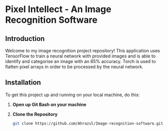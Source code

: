 # Pixel Intellect - An Image Recognition Software

## Introduction

Welcome to my image recognition project repository! This application uses TensorFlow to train a neural network with provided images and is able to identify and categorise an image with an 85% accuracy. Torch is used to flatten pixel arrays in order to be processed by the neural network.

## Installation

To get this project up and running on your local machine, do this:

1. **Open up Git Bash on your machine**

2. **Clone the Repository**
   
   ```bash
   git clone https://github.com/Ahrazul/Image-recognition-software.git
